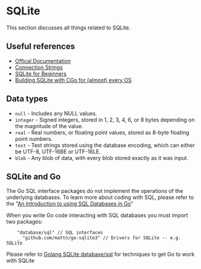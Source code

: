 # SQLite

This section discusses all things related to SQLite.

## Useful references

* [Offical Documentation](https://www.sqlite.org/index.html)
* [Connection Strings](https://www.connectionstrings.com/sqlite/)
* [SQLite for Beginners](https://www.youtube.com/watch?v=Wd5WWVx3aRE&list=PLWENznQwkAoxww-cDEfIJ-uuPDfFwbeiJ)
* [Building SQLite with CGo for (almost) every OS](https://zig.news/kristoff/building-sqlite-with-cgo-for-every-os-4cic)

## Data types

* `null` - Includes any NULL values.
* `integer` - Signed integers, stored in 1, 2, 3, 4, 6, or 8 bytes depending on the magnitude of the value.
* `real` - Real numbers, or floating point values, stored as 8-byte floating point numbers.
* `text` - Text strings stored using the database encoding, which can either be UTF-8, UTF-16BE or UTF-16LE.
* `blob` - Any blob of data, with every blob stored exactly as it was input.

## SQLite and Go

The Go SQL interface packages do not implement the operations of the underlying databases. To learn more about coding with SQL, please refer to the "[An Introduction to using SQL Databases in Go](https://www.alexedwards.net/blog/introduction-to-using-sql-databases-in-go)"

When you write Go code interacting with SQL databases you must import two packages:

```
	"database/sql" // SQL interfaces
	_ "github.com/mattn/go-sqlite3" // Drivers for SQLite -- e.g. SQLite
```

Please refer to [Golang SQLite database/sql](https://earthly.dev/blog/golang-sqlite/) for techniques to get Go to work with SQLite

